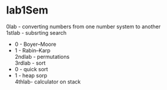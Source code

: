 # lab1Sem  

0lab - converting numbers from one number system to another  
1stlab - subsrting search  
   - 0 - Boyer–Moore  
   - 1 - Rabin–Karp  
2ndlab - permutations  
3rdlab - sort  
   - 0 - quick sort  
   - 1 - heap sorp  
4thlab-  calculator on stack  
